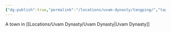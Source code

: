 ```yaml
---
{"dg-publish":true,"permalink":"/locations/uvam-dynasty/tangping/","tags":["Undiscovered"],"updated":"2025-06-10T19:04:11.976+01:00"}
---
```


A town in [[Locations/Uvam Dynasty/Uvam Dynasty\|Uvam Dynasty]]
